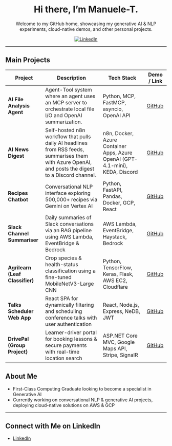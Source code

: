 <div align="center">

# Hi there, I’m Manuele-T.
Welcome to my GitHub home, showcasing my generative AI & NLP experiments, cloud-native demos, and other personal projects.

[![LinkedIn](https://img.shields.io/badge/LinkedIn-Connect-blue)](https://www.linkedin.com/in/manueletacchetti)

</div>

---
## Main Projects

| Project                        | Description                                                                                             | Tech Stack                                            | Demo / Link   |
|--------------------------------|---------------------------------------------------------------------------------------------------------|-------------------------------------------------------|---------------|
| **AI File Analysis Agent**     | Agent-Tool system where an agent uses an MCP server to orchestrate local file I/O and OpenAI summarization. | Python, MCP, FastMCP, asyncio, OpenAI API             | [GitHub](https://github.com/Manuele-T/Local-MCP-File-Analysis-Server) |
| **AI News Digest**             | Self-hosted n8n workflow that pulls daily AI headlines from RSS feeds, summarises them with Azure OpenAI, and posts the digest to a Discord channel. | n8n, Docker, Azure Container Apps, Azure OpenAI (GPT-4.1-mini), KEDA, Discord | [GitHub](https://github.com/Manuele-T/N8N_AI_News) |
| **Recipes Chatbot**            | Conversational NLP interface exploring 500,000+ recipes via Gemini on Vertex AI                          | Python, FastAPI, Pandas, Docker, GCP, React           | [GitHub](https://github.com/Manuele-T/Recipes_Chatbot)   |
| **Slack Channel Summariser**   | Daily summaries of Slack conversations via an RAG pipeline using AWS Lambda, EventBridge & Bedrock       | AWS Lambda, EventBridge, Haystack, Bedrock            | [GitHub](https://github.com/Manuele-T/SlackSummariser)   |
| **Agrilearn (Leaf Classifier)**| Crop species & health-status classification using a fine-tuned MobileNetV3-Large CNN                     | Python, TensorFlow, Keras, Flask, AWS EC2, Cloudflare | [GitHub](https://github.com/Manuele-T/AgriLearn)   |
| **Talks Scheduler Web App**    | React SPA for dynamically filtering and scheduling conference talks with user authentication               | React, Node.js, Express, NeDB, JWT                    | [GitHub](https://github.com/Manuele-T/Conference_Planner)   |
| **DrivePal (Group Project)**   | Learner-driver portal for booking lessons & secure payments with real-time location search               | ASP.NET Core MVC, Google Maps API, Stripe, SignalR    | [GitHub](#)   |

## About Me
- First-Class Computing Graduate looking to become a specialist in Generative AI
- Currently working on conversational NLP & generative AI projects, deploying cloud-native solutions on AWS & GCP

---

## Connect with Me on LinkedIn

- [LinkedIn](https://www.linkedin.com/in/manueletacchetti)